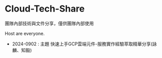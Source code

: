 # Cloud-Tech-Share
團隊內部技術與文件分享，僅供團隊內部使用

Host are everyone.

- 2024-0902 : 主題 快速上手GCP雲端元件-服務實作經驗萃取精華分享(詠麟、知毅)

